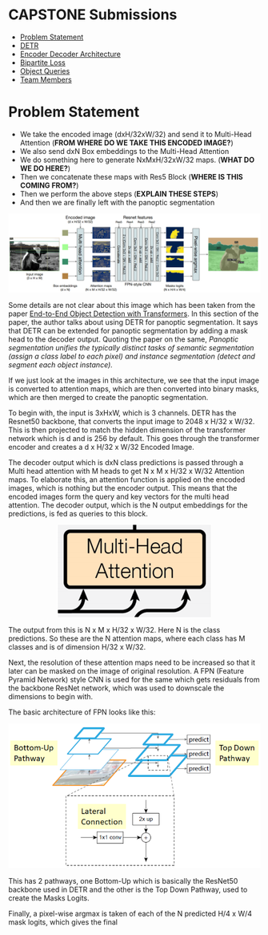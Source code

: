 # CAPSTONE Submissions

- [Problem Statement](#problem-statement)
- [DETR](#detr--detection-transform)
- [Encoder Decoder Architecture](#encoder-decoder-architecture)
- [Bipartite Loss](#bipartite-loss)
- [Object Queries](#object-queries)
- [Team Members](#team-members)


# Problem Statement

- We take the encoded image (dxH/32xW/32) and send it to Multi-Head Attention (**FROM WHERE DO WE TAKE THIS ENCODED IMAGE?**)
- We also send dxN Box embeddings to the Multi-Head Attention
- We do something here to generate NxMxH/32xW/32 maps. (**WHAT DO WE DO HERE?**)
- Then we concatenate these maps with Res5 Block (**WHERE IS THIS COMING FROM?**)
- Then we perform the above steps (**EXPLAIN THESE STEPS**)
- And then we are finally left with the panoptic segmentation



<p align="center">
  <img src="images/arch.png" alt="drawing">
</p>

Some details are not clear about this image which has been taken from the paper [End-to-End Object Detection with Transformers](https://arxiv.org/pdf/2005.12872.pdf). In this section of the paper, the author talks about using DETR for panoptic segmentation. It says that DETR can be extended for panoptic segmentation by adding a mask head to the decoder output. Quoting the paper on the same, *Panoptic segmentation unifies the typically distinct tasks of semantic segmentation (assign a class label to each pixel) and instance segmentation (detect and segment each object instance).*

If we just look at the images in this architecture, we see that the input image is converted to attention maps, which are then converted into binary masks, which are then merged to create the panoptic segmentation. 

To begin with, the input is 3xHxW, which is 3 channels. DETR has the Resnet50 backbone, that converts the input image to 2048 x H/32 x W/32. This is then projected to match the hidden dimension of the transformer network which is d and is 256 by default. This goes through the transformer encoder and creates a d x H/32 x W/32 Encoded Image.

The decoder output which is dxN class predictions is passed through a Multi head attention with M heads to get N x M x H/32 x W/32 Attention maps. To elaborate this, an attention function is applied on the encoded images, which is nothing but the encoder output. This means that the encoded images form the query and key vectors for the multi head attention. The decoder output, which is the N output embeddings for the predictions, is fed as queries to this block.

<p align="center">
  <img src="images/attention.png" alt="drawing">
</p>

The output from this is N x M x H/32 x W/32. Here N is the class predictions. So these are the N attention maps, where each class has M classes and is of dimension H/32 x W/32.



Next, the resolution of these attention maps need to be increased so that it later can be masked on the image of original resolution. A FPN (Feature Pyramid Network) style CNN is used for the same which gets residuals from the backbone ResNet network, which was used to downscale the dimensions to begin with.

The basic architecture of FPN looks like this:

<p align="center">
  <img src="images/FPN.png" alt="drawing">
</p>

This has 2 pathways, one Bottom-Up which is basically the ResNet50 backbone used in DETR and the other is the Top Down Pathway, used to create the Masks Logits.

<More explanation along with a diagram to follow>

Finally, a pixel-wise argmax is taken of each of the N predicted H/4 x W/4 mask logits, which gives the final 
